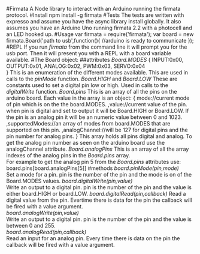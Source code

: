 #Firmata
A Node library to interact with an Arduino running the firmata protocol.
#Install
    npm install -g firmata
#Tests
The tests are written with expresso and assume you have the async library install globally.  It also assumes you have an Arduino Uno running firmata 2.2 with a photocell and an LED hooked up.
#Usage
    var firmata = require('firmata');
    var board = new firmata.Board('path to usb',function(){
      //arduino is ready to communicate
    });  
#REPL
If you run *firmata* from the command line it will prompt you for the usb port.  Then it will present you with a REPL with a board variable available.
#The Board object:
  ##attributes
  *Board.MODES*
        {
            INPUT:0x00,
            OUTPUT:0x01,
            ANALOG:0x02,
            PWM:0x03,
            SERVO:0x04   
        }
      This is an enumeration of the different modes available.  This are used in calls to the *pinMode* function.
    *Board.HIGH* and *Board.LOW*
      These are constants used to set a digital pin low or high.  Used in calls to the *digitalWrite* function.
    *Board.pins*
      This is an array of all the pins on the arduino board.
      Each value in the array is an object:
        {
            mode://current mode of pin which is on the the board.MODES.
           ,value://current value of the pin. when pin is digital and set to output it will be Board.HIGH or Board.LOW.  If the pin is an analog pin it will be an numeric value between 0 and 1023.
           ,supportedModes://an array of modes from board.MODES that are supported on this pin.
           ,analogChannel://will be 127 for digital pins and the pin number for analog pins.
        }
      This array holds all pins digital and analog. To get the analog pin number as seen on the arduino board use the analogChannel attribute.
    *Board.analogPins*
      This is an array of all the array indexes of the analog pins in the *Board.pins* array.  
      For example to get the analog pin 5 from the *Board.pins* attributes use:
        board.pins[board.analogPins[5]]
  #methods
    *board.pinMode(pin,mode)*  
      Set a mode for a pin.  pin is the number of the pin and the mode is on of the Board.MODES values.
    *board.digitalWrite(pin,value)*  
      Write an output to a digital pin.  pin is the number of the pin and the value is either board.HIGH or board.LOW.
    *board.digitalRead(pin,callback)*
      Read a digital value from the pin.  Evertime there is data for the pin the callback will be fired with a value argument.  
    *board.analogWrite(pin,value)*  
      Write an output to a digital pin.  pin is the number of the pin and the value is between 0 and 255.  
    *board.analogRead(pin,callback)*  
      Read an input for an analog pin.  Every time there is data on the pin the callback will be fired with a value argument.  